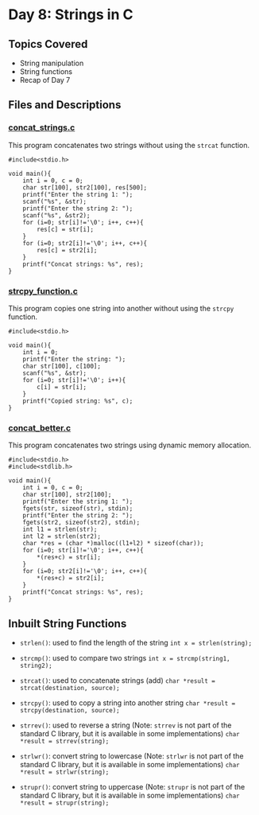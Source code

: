 # Day 8: Strings in C

## Topics Covered
- String manipulation
- String functions
- Recap of Day 7

## Files and Descriptions

### [concat_strings.c](strings/concat_strings.c)
This program concatenates two strings without using the `strcat` function.
```
#include<stdio.h>

void main(){
    int i = 0, c = 0;
    char str[100], str2[100], res[500];
    printf("Enter the string 1: ");
    scanf("%s", &str);
    printf("Enter the string 2: ");
    scanf("%s", &str2);
    for (i=0; str[i]!='\0'; i++, c++){
        res[c] = str[i];
    }
    for (i=0; str2[i]!='\0'; i++, c++){
        res[c] = str2[i];
    }
    printf("Concat strings: %s", res);
}
```
### [strcpy_function.c](strings/strcpy_function.c)
This program copies one string into another without using the `strcpy` function.
```
#include<stdio.h>

void main(){
    int i = 0;
    printf("Enter the string: ");
    char str[100], c[100];
    scanf("%s", &str);
    for (i=0; str[i]!='\0'; i++){
        c[i] = str[i];
    }
    printf("Copied string: %s", c);
}
```
### [concat_better.c](strings/concat_better.c)
This program concatenates two strings using dynamic memory allocation.
```
#include<stdio.h>
#include<stdlib.h>

void main(){
    int i = 0, c = 0;
    char str[100], str2[100];
    printf("Enter the string 1: ");
    fgets(str, sizeof(str), stdin);
    printf("Enter the string 2: ");
    fgets(str2, sizeof(str2), stdin);
    int l1 = strlen(str);
    int l2 = strlen(str2);
    char *res = (char *)malloc((l1+l2) * sizeof(char));
    for (i=0; str[i]!='\0'; i++, c++){
        *(res+c) = str[i];
    }
    for (i=0; str2[i]!='\0'; i++, c++){
        *(res+c) = str2[i];
    }
    printf("Concat strings: %s", res);
}
```
## Inbuilt String Functions

- `strlen()`: used to find the length of the string
`int x = strlen(string);`

- `strcmp()`: used to compare two strings
`int x = strcmp(string1, string2);`

- `strcat()`: used to concatenate strings (add)
`char *result = strcat(destination, source);`

- `strcpy()`: used to copy a string into another string
`char *result = strcpy(destination, source);`

- `strrev()`: used to reverse a string (Note: `strrev` is not part of the standard C library, but it is available in some implementations)
`char *result = strrev(string);`

- `strlwr()`: convert string to lowercase (Note: `strlwr` is not part of the standard C library, but it is available in some implementations)
`char *result = strlwr(string);`

- `strupr()`: convert string to uppercase (Note: `strupr` is not part of the standard C library, but it is available in some implementations)
`char *result = strupr(string);`